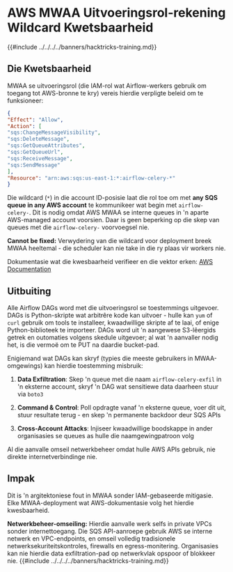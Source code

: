 # AWS MWAA Uitvoeringsrol-rekening Wildcard Kwetsbaarheid

{{#include ../../../../banners/hacktricks-training.md}}

## Die Kwetsbaarheid

MWAA se uitvoeringsrol (die IAM-rol wat Airflow-werkers gebruik om toegang tot AWS-bronne te kry) vereis hierdie verpligte beleid om te funksioneer:
```json
{
"Effect": "Allow",
"Action": [
"sqs:ChangeMessageVisibility",
"sqs:DeleteMessage",
"sqs:GetQueueAttributes",
"sqs:GetQueueUrl",
"sqs:ReceiveMessage",
"sqs:SendMessage"
],
"Resource": "arn:aws:sqs:us-east-1:*:airflow-celery-*"
}
```
Die wildcard (`*`) in die account ID-posisie laat die rol toe om met **any SQS queue in any AWS account** te kommunikeer wat begin met `airflow-celery-`. Dit is nodig omdat AWS MWAA se interne queues in 'n aparte AWS-managed account voorsien. Daar is geen beperking op die skep van queues met die `airflow-celery-` voorvoegsel nie.

**Cannot be fixed:** Verwydering van die wildcard voor deployment breek MWAA heeltemal - die scheduler kan nie take in die ry plaas vir workers nie.

Dokumentasie wat die kwesbaarheid verifieer en die vektor erken: [AWS Documentation](https://docs.aws.amazon.com/mwaa/latest/userguide/mwaa-create-role.html)

## Uitbuiting

Alle Airflow DAGs word met die uitvoeringsrol se toestemmings uitgevoer. DAGs is Python-skripte wat arbitrêre kode kan uitvoer - hulle kan `yum` of `curl` gebruik om tools te installeer, kwaadwillige skripte af te laai, of enige Python-biblioteek te importeer. DAGs word uit 'n aangewese S3-lêergids getrek en outomaties volgens skedule uitgevoer; al wat 'n aanvaller nodig het, is die vermoë om te PUT na daardie bucket-pad.

Enigiemand wat DAGs kan skryf (typies die meeste gebruikers in MWAA-omgewings) kan hierdie toestemming misbruik:

1. **Data Exfiltration**: Skep 'n queue met die naam `airflow-celery-exfil` in 'n eksterne account, skryf 'n DAG wat sensitiewe data daarheen stuur via `boto3`

2. **Command & Control**: Poll opdragte vanaf 'n eksterne queue, voer dit uit, stuur resultate terug - en skep 'n permanente backdoor deur SQS APIs

3. **Cross-Account Attacks**: Injiseer kwaadwillige boodskappe in ander organisasies se queues as hulle die naamgewingpatroon volg

Al die aanvalle omseil netwerkbeheer omdat hulle AWS APIs gebruik, nie direkte internetverbindinge nie.

## Impak

Dit is 'n argitektoniese fout in MWAA sonder IAM-gebaseerde mitigasie. Elke MWAA-deployment wat AWS-dokumentasie volg het hierdie kwesbaarheid.

**Netwerkbeheer-omseiling:** Hierdie aanvalle werk selfs in private VPCs sonder internettoegang. Die SQS API-aanroepe gebruik AWS se interne netwerk en VPC-endpoints, en omseil volledig tradisionele netwerksekuriteitskontroles, firewalls en egress-monitering. Organisasies kan nie hierdie data exfiltration-pad op netwerkvlak opspoor of blokkeer nie.
{{#include ../../../../banners/hacktricks-training.md}}
